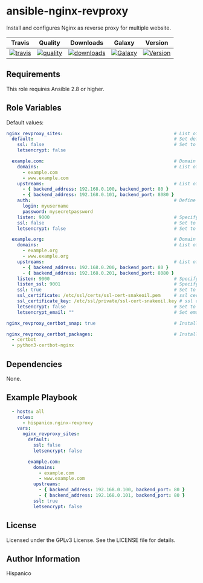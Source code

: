 ansible-nginx-revproxy
=========

Install and configures Nginx as reverse proxy for multiple website.

|Travis|Quality|Downloads|Galaxy|Version|
|------|-------|---------|-------|-------|
|[![travis](https://img.shields.io/travis/hispanico/ansible-nginx-revproxy/master)](https://travis-ci.org/hispanico/ansible-nginx-revproxy)|[![quality](https://img.shields.io/ansible/quality/19794)](https://galaxy.ansible.com/hispanico/nginx-revproxy)|[![downloads](https://img.shields.io/ansible/role/d/19794)](https://galaxy.ansible.com/hispanico/nginx-revproxy)|[![Galaxy](https://img.shields.io/badge/galaxy-hispanico.nginx--revproxy-blue.svg)](https://galaxy.ansible.com/hispanico/nginx-revproxy/19794)|[![Version](https://img.shields.io/github/release/hispanico/ansible-nginx-revproxy.svg)](https://github.com/hispanico/ansible-nginx-revproxy/releases/)|

Requirements
------------

This role requires Ansible 2.8 or higher.

Role Variables
--------------

Default values:

```yaml
nginx_revproxy_sites:                                         # List of sites to reverse proxy
  default:                                                    # Set default site to return 444 (Connection Closed Without Response)
    ssl: false                                                # Set to True if you want to redirect http to https
    letsencrypt: false

  example.com:                                                # Domain name
    domains:                                                  # List of server_name aliases
      - example.com
      - www.example.com
    upstreams:                                                # List of Upstreams
      - { backend_address: 192.168.0.100, backend_port: 80 }
      - { backend_address: 192.168.0.101, backend_port: 8080 }
    auth:                                                     # Define this block for a single HTTP user/password, or leave undefined for unauthenticated vhosts
      login: myusername
      password: mysecretpassword
    listen: 9000                                              # Specify which port you want to listen to with clear HTTP, or leave undefined for 80
    ssl: false                                                # Set to True if you want to redirect http to https
    letsencrypt: false                                        # Set to True if you are using hispanico.letsencrypt-nginx-revproxy role

  example.org:                                                # Domain name
    domains:                                                  # List of server_name aliases
      - example.org
      - www.example.org
    upstreams:                                                # List of Upstreams
      - { backend_address: 192.168.0.200, backend_port: 80 }
      - { backend_address: 192.168.0.201, backend_port: 8080 }
    listen: 9000                                              # Specify which port you want to listen to with clear HTTP, or leave undefined for 80
    listen_ssl: 9001                                          # Specify which port you want to listen to with HTTPS, or leave undefined for 443
    ssl: true                                                 # Set to True if you want to redirect http to https
    ssl_certificate: /etc/ssl/certs/ssl-cert-snakeoil.pem     # ssl certificate, used if letsencrypt is false
    ssl_certificate_key: /etc/ssl/private/ssl-cert-snakeoil.key # ssl certificate key, used if letsencrypt is false
    letsencrypt: false                                        # Set to True if you want use letsencrypt
    letsencrypt_email: ""                                     # Set email for letencrypt cert

nginx_revproxy_certbot_snap: true                             # Install certbot from snap

nginx_revproxy_certbot_packages:                              # Install these packages from repo, when not using snap
  - certbot
  - python3-certbot-nginx
```

Dependencies
------------

None.

Example Playbook
----------------

```yaml
  - hosts: all
    roles:
      - hispanico.nginx-revproxy
    vars:
      nginx_revproxy_sites:
        default:
          ssl: false
          letsencrypt: false

        example.com:
          domains:
            - example.com
            - www.example.com
          upstreams:
            - { backend_address: 192.168.0.100, backend_port: 80 }
            - { backend_address: 192.168.0.101, backend_port: 80 }
          ssl: true
          letsencrypt: false
```

License
-------

Licensed under the GPLv3 License. See the LICENSE file for details.

Author Information
------------------

Hispanico
